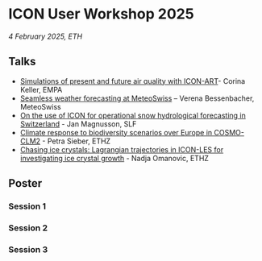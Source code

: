# ICON User Workshop 2025

*4 February 2025, ETH*

## Talks
- [Simulations of present and future air quality with ICON-ART](https://polybox.ethz.ch/index.php/s/2opiY8mKkP9jbwp)- Corina Keller, EMPA
- [Seamless weather forecasting at MeteoSwiss](https://polybox.ethz.ch/index.php/s/Jjl2uwaUFKy3zNw) – Verena Bessenbacher, MeteoSwiss
- [On the use of ICON for operational snow hydrological forecasting in Switzerland](https://polybox.ethz.ch/index.php/s/Yr9FrIBJM8oazET) - Jan Magnusson, SLF
- [Climate response to biodiversity scenarios over Europe in COSMO-CLM2](https://polybox.ethz.ch/index.php/s/xfm9gb4D9skvMHi) - Petra Sieber, ETHZ
- [Chasing ice crystals: Lagrangian trajectories in ICON-LES for investigating ice crystal growth](https://polybox.ethz.ch/index.php/s/iKYcwFpga4xpw6u) - Nadja Omanovic, ETHZ

## Poster

### Session 1

### Session 2

### Session 3

